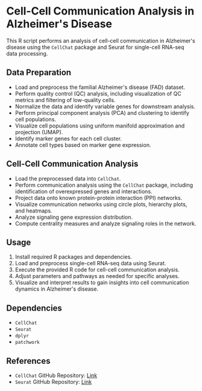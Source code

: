 # Cell-Cell Communication Analysis in Alzheimer's Disease

This R script performs an analysis of cell-cell communication in Alzheimer's disease using the `CellChat` package and Seurat for single-cell RNA-seq data processing.

## Data Preparation

- Load and preprocess the familial Alzheimer's disease (FAD) dataset.
- Perform quality control (QC) analysis, including visualization of QC metrics and filtering of low-quality cells.
- Normalize the data and identify variable genes for downstream analysis.
- Perform principal component analysis (PCA) and clustering to identify cell populations.
- Visualize cell populations using uniform manifold approximation and projection (UMAP).
- Identify marker genes for each cell cluster.
- Annotate cell types based on marker gene expression.

## Cell-Cell Communication Analysis

- Load the preprocessed data into `CellChat`.
- Perform communication analysis using the `CellChat` package, including identification of overexpressed genes and interactions.
- Project data onto known protein-protein interaction (PPI) networks.
- Visualize communication networks using circle plots, hierarchy plots, and heatmaps.
- Analyze signaling gene expression distribution.
- Compute centrality measures and analyze signaling roles in the network.

## Usage

1. Install required R packages and dependencies.
2. Load and preprocess single-cell RNA-seq data using Seurat.
3. Execute the provided R code for cell-cell communication analysis.
4. Adjust parameters and pathways as needed for specific analyses.
5. Visualize and interpret results to gain insights into cell communication dynamics in Alzheimer's disease.

## Dependencies

- `CellChat`
- `Seurat`
- `dplyr`
- `patchwork`

## References

- `CellChat` GitHub Repository: [Link](https://github.com/jinworks/CellChat)
- `Seurat` GitHub Repository: [Link](https://github.com/satijalab/seurat)
